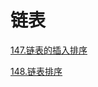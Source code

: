 # 链表

[147.链表的插入排序](https://github.com/Dmaner/Notes-for-algorthm/tree/172f1bd35acfd5140a4342c8637507ab52fdcfac/algorithm/leetcode/linked-list/leetcode-147.cpp)

[148.链表排序](https://github.com/Dmaner/Notes-for-algorthm/tree/172f1bd35acfd5140a4342c8637507ab52fdcfac/algorithm/leetcode/linked-list/leetcode-148.cpp)

